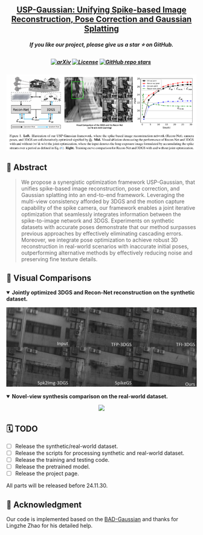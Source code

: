 <h2 align="center"> 
  <a href="https://arxiv.org/abs/2403.09486">USP-Gaussian: Unifying Spike-based Image Reconstruction, Pose Correction and Gaussian Splatting</a>
</h2>
<h5 align="center"> 
If you like our project, please give us a star ⭐ on GitHub.  </h5>
<h5 align="center">

[![arXiv](https://img.shields.io/badge/Arxiv-2411.10504-b31b1b.svg?logo=arXiv)](https://arxiv.org/abs/2403.09486)
[![License](https://img.shields.io/badge/License-MIT-yellow)](https://github.com/chenkang455/USP-Gaussian)
[![GitHub repo stars](https://img.shields.io/github/stars/chenkang455/USP-Gaussian?style=flat&logo=github&logoColor=whitesmoke&label=Stars)](https://github.com/chenkang455/USP-Gaussian/stargazers)&#160;

</h5>

<p align="center">
  <img src="imgs/top_figure.png" width="800"/>
</p>



## 📕 Abstract
> We propose a synergistic optimization framework USP-Gaussian, that unifies spike-based image reconstruction, pose correction, and Gaussian splatting into an end-to-end framework. Leveraging the multi-view consistency afforded by 3DGS and the motion capture capability of the spike camera, our framework enables a joint iterative optimization that seamlessly integrates information between the spike-to-image network and 3DGS. Experiments on synthetic datasets with accurate poses demonstrate that our method surpasses previous approaches by effectively eliminating cascading errors. Moreover, we integrate pose optimization to achieve robust 3D reconstruction in real-world scenarios with inaccurate initial poses, outperforming alternative methods by effectively reducing noise and preserving fine texture details.


## 👀 Visual Comparisons
<details open>
<summary><strong>Jointly optimized 3DGS and Recon-Net reconstruction on the synthetic dataset.</strong></summary>
<p align="center">
<img src="imgs/outdoor.gif" width="1000" height="auto"/>
</p>
</details>

<details open>
<summary><strong>Novel-view synthesis comparison on the real-world dataset.</strong></summary>
<p align="center">
<img src="imgs/tanabata.gif" width="1000" height="auto"/>
</p>
</details>


## 🗓️ TODO
- [ ] Release the synthetic/real-world dataset.
- [ ] Release the scripts for processing synthetic and real-world dataset.
- [ ] Release the training and testing code.
- [ ] Release the pretrained model.
- [ ] Release the project page.

All parts will be released before 24.11.30.


## 🙇‍ Acknowledgment
Our code is implemented based on the [BAD-Gaussian](https://github.com/WU-CVGL/BAD-Gaussians) and thanks for Lingzhe Zhao for his detailed help.
